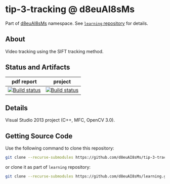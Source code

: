 # tip-3-tracking @ d8euAI8sMs

Part of [d8euAI8sMs](https://github.com/d8euAI8sMs) namespace. See [`learning` repository](https://github.com/d8euAI8sMs/learning) for details.

## About

Video tracking using the SIFT tracking method.

## Status and Artifacts

| pdf report | project |
| ---------- | ------- |
| [![Build status](https://ci.appveyor.com/api/projects/status/1n2vfw3i1l7mp23x?svg=true)](https://ci.appveyor.com/project/kalaider/learning/build/artifacts) | [![Build status](https://ci.appveyor.com/api/projects/status/kkas09rg5pr24kkw/branch/master?svg=true)](https://ci.appveyor.com/project/kalaider/tip-3-tracking/build/artifacts) |

## Details

Visual Studio 2013 project (C++, MFC, OpenCV 3.0).

## Getting Source Code

Use the following command to clone this repository:

```sh
git clone --recurse-submodules https://github.com/d8euAI8sMs/tip-3-tracking.git
```

or clone it as part of `learning` repository:

```sh
git clone --recurse-submodules https://github.com/d8euAI8sMs/learning.git
```
